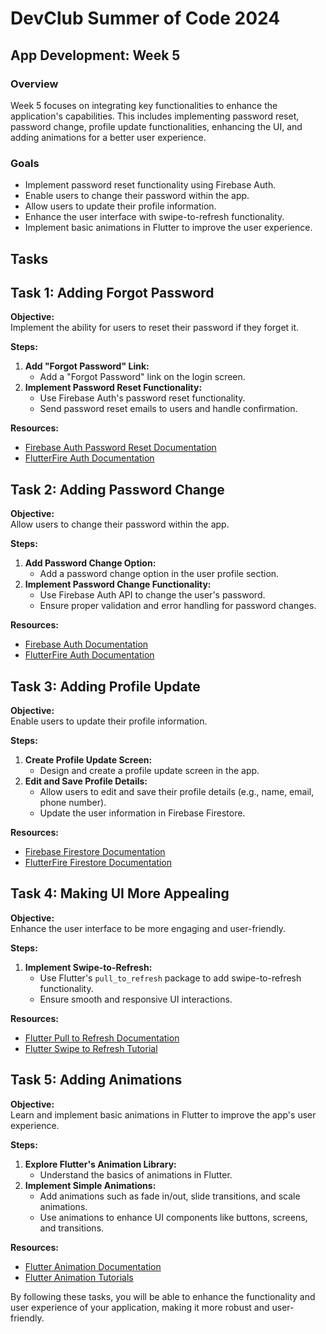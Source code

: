 # DevClub Summer of Code 2024

## App Development: Week 5

### Overview
Week 5 focuses on integrating key functionalities to enhance the application's capabilities. This includes implementing password reset, password change, profile update functionalities, enhancing the UI, and adding animations for a better user experience.

### Goals
- Implement password reset functionality using Firebase Auth.
- Enable users to change their password within the app.
- Allow users to update their profile information.
- Enhance the user interface with swipe-to-refresh functionality.
- Implement basic animations in Flutter to improve the user experience.

## Tasks

## Task 1: Adding Forgot Password
**Objective:**  
Implement the ability for users to reset their password if they forget it.

**Steps:**
1. **Add "Forgot Password" Link:**
    - Add a "Forgot Password" link on the login screen.
2. **Implement Password Reset Functionality:**
    - Use Firebase Auth's password reset functionality.
    - Send password reset emails to users and handle confirmation.

**Resources:**
- [Firebase Auth Password Reset Documentation](https://firebase.google.com/docs/auth/web/manage-users#send_a_password_reset_email)
- [FlutterFire Auth Documentation](https://firebase.flutter.dev/docs/auth/overview/)

## Task 2: Adding Password Change
**Objective:**  
Allow users to change their password within the app.

**Steps:**
1. **Add Password Change Option:**
    - Add a password change option in the user profile section.
2. **Implement Password Change Functionality:**
    - Use Firebase Auth API to change the user's password.
    - Ensure proper validation and error handling for password changes.

**Resources:**
- [Firebase Auth Documentation](https://firebase.google.com/docs/auth)
- [FlutterFire Auth Documentation](https://firebase.flutter.dev/docs/auth/overview/)

## Task 3: Adding Profile Update
**Objective:**  
Enable users to update their profile information.

**Steps:**
1. **Create Profile Update Screen:**
    - Design and create a profile update screen in the app.
2. **Edit and Save Profile Details:**
    - Allow users to edit and save their profile details (e.g., name, email, phone number).
    - Update the user information in Firebase Firestore.

**Resources:**
- [Firebase Firestore Documentation](https://firebase.google.com/docs/firestore)
- [FlutterFire Firestore Documentation](https://firebase.flutter.dev/docs/firestore/overview/)

## Task 4: Making UI More Appealing
**Objective:**  
Enhance the user interface to be more engaging and user-friendly.

**Steps:**
1. **Implement Swipe-to-Refresh:**
    - Use Flutter's `pull_to_refresh` package to add swipe-to-refresh functionality.
    - Ensure smooth and responsive UI interactions.

**Resources:**
- [Flutter Pull to Refresh Documentation](https://pub.dev/packages/pull_to_refresh)
- [Flutter Swipe to Refresh Tutorial](https://flutter.dev/docs/cookbook/gestures/refresh-indicators)

## Task 5: Adding Animations
**Objective:**  
Learn and implement basic animations in Flutter to improve the app's user experience.

**Steps:**
1. **Explore Flutter's Animation Library:**
    - Understand the basics of animations in Flutter.
2. **Implement Simple Animations:**
    - Add animations such as fade in/out, slide transitions, and scale animations.
    - Use animations to enhance UI components like buttons, screens, and transitions.

**Resources:**
- [Flutter Animation Documentation](https://flutter.dev/docs/development/ui/animations)
- [Flutter Animation Tutorials](https://flutter.dev/docs/cookbook/animation)

By following these tasks, you will be able to enhance the functionality and user experience of your application, making it more robust and user-friendly.
